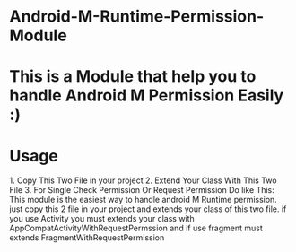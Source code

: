 # Android-M-Runtime-Permission-Module
<h1>This is a Module that help you to handle Android M Permission Easily :)</h1>
<h1>Usage</h1>
1. Copy This Two File in your project
2. Extend Your Class With This Two File
3. For Single Check Permission Or Request Permission Do like This:
This module is the easiest way to handle android M Runtime permission.
just copy this 2 file in your project and extends your class of this two file.
if you use Activity you must extends your class with AppCompatActivityWithRequestPermssion
and if use fragment must extends FragmentWithRequestPermission
